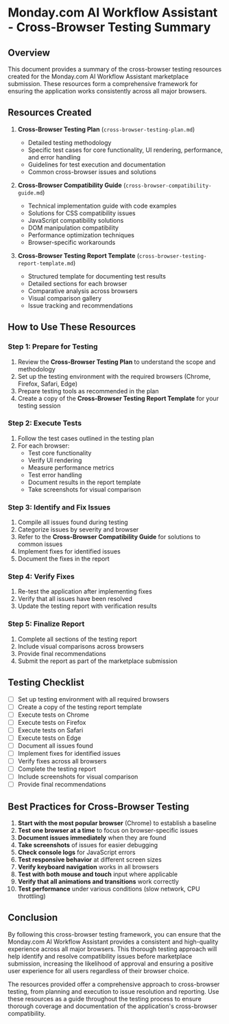 # Monday.com AI Workflow Assistant - Cross-Browser Testing Summary

## Overview

This document provides a summary of the cross-browser testing resources created for the Monday.com AI Workflow Assistant marketplace submission. These resources form a comprehensive framework for ensuring the application works consistently across all major browsers.

## Resources Created

1. **Cross-Browser Testing Plan** (`cross-browser-testing-plan.md`)
   - Detailed testing methodology
   - Specific test cases for core functionality, UI rendering, performance, and error handling
   - Guidelines for test execution and documentation
   - Common cross-browser issues and solutions

2. **Cross-Browser Compatibility Guide** (`cross-browser-compatibility-guide.md`)
   - Technical implementation guide with code examples
   - Solutions for CSS compatibility issues
   - JavaScript compatibility solutions
   - DOM manipulation compatibility
   - Performance optimization techniques
   - Browser-specific workarounds

3. **Cross-Browser Testing Report Template** (`cross-browser-testing-report-template.md`)
   - Structured template for documenting test results
   - Detailed sections for each browser
   - Comparative analysis across browsers
   - Visual comparison gallery
   - Issue tracking and recommendations

## How to Use These Resources

### Step 1: Prepare for Testing

1. Review the **Cross-Browser Testing Plan** to understand the scope and methodology
2. Set up the testing environment with the required browsers (Chrome, Firefox, Safari, Edge)
3. Prepare testing tools as recommended in the plan
4. Create a copy of the **Cross-Browser Testing Report Template** for your testing session

### Step 2: Execute Tests

1. Follow the test cases outlined in the testing plan
2. For each browser:
   - Test core functionality
   - Verify UI rendering
   - Measure performance metrics
   - Test error handling
   - Document results in the report template
   - Take screenshots for visual comparison

### Step 3: Identify and Fix Issues

1. Compile all issues found during testing
2. Categorize issues by severity and browser
3. Refer to the **Cross-Browser Compatibility Guide** for solutions to common issues
4. Implement fixes for identified issues
5. Document the fixes in the report

### Step 4: Verify Fixes

1. Re-test the application after implementing fixes
2. Verify that all issues have been resolved
3. Update the testing report with verification results

### Step 5: Finalize Report

1. Complete all sections of the testing report
2. Include visual comparisons across browsers
3. Provide final recommendations
4. Submit the report as part of the marketplace submission

## Testing Checklist

- [ ] Set up testing environment with all required browsers
- [ ] Create a copy of the testing report template
- [ ] Execute tests on Chrome
- [ ] Execute tests on Firefox
- [ ] Execute tests on Safari
- [ ] Execute tests on Edge
- [ ] Document all issues found
- [ ] Implement fixes for identified issues
- [ ] Verify fixes across all browsers
- [ ] Complete the testing report
- [ ] Include screenshots for visual comparison
- [ ] Provide final recommendations

## Best Practices for Cross-Browser Testing

1. **Start with the most popular browser** (Chrome) to establish a baseline
2. **Test one browser at a time** to focus on browser-specific issues
3. **Document issues immediately** when they are found
4. **Take screenshots** of issues for easier debugging
5. **Check console logs** for JavaScript errors
6. **Test responsive behavior** at different screen sizes
7. **Verify keyboard navigation** works in all browsers
8. **Test with both mouse and touch** input where applicable
9. **Verify that all animations and transitions** work correctly
10. **Test performance** under various conditions (slow network, CPU throttling)

## Conclusion

By following this cross-browser testing framework, you can ensure that the Monday.com AI Workflow Assistant provides a consistent and high-quality experience across all major browsers. This thorough testing approach will help identify and resolve compatibility issues before marketplace submission, increasing the likelihood of approval and ensuring a positive user experience for all users regardless of their browser choice.

The resources provided offer a comprehensive approach to cross-browser testing, from planning and execution to issue resolution and reporting. Use these resources as a guide throughout the testing process to ensure thorough coverage and documentation of the application's cross-browser compatibility.